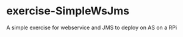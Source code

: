 exercise-SimpleWsJms
====================

A simple exercise for webservice and JMS to deploy on AS on a RPi